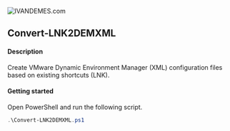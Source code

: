 ![IVANDEMES.com](https://www.ivandemes.com/wp-content/uploads/2018/09/cropped-ivandemes-header-metropolis.png)
##
## Convert-LNK2DEMXML
#### Description
Create VMware Dynamic Environment Manager (XML) configuration files based on existing shortcuts (LNK).

#### Getting started
Open PowerShell and run the following script.

```powershell
.\Convert-LNK2DEMXML.ps1
```
